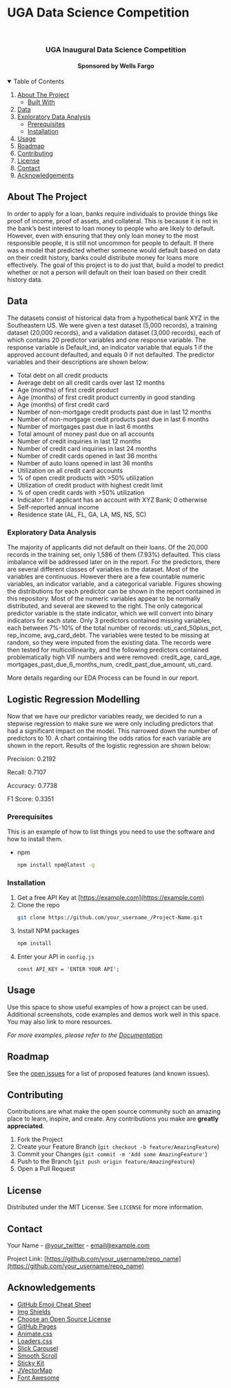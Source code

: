# UGA Data Science Competition




<!-- PROJECT SHIELDS -->




<!-- PROJECT LOGO -->
<br />

  <h3 align="center">UGA Inaugural Data Science Competition</h3>
    <h4 align="center">Sponsored by Wells Fargo</h4>





<!-- TABLE OF CONTENTS -->
<details open="open">
  <summary>Table of Contents</summary>
  <ol>
    <li>
      <a href="#about-the-project">About The Project</a>
      <ul>
        <li><a href="#built-with">Built With</a></li>
      </ul>
    </li>
   <li><a href="#usage">Data</a></li>
    <li>
      <a href="#getting-started">Exploratory Data Analysis</a>
      <ul>
        <li><a href="#prerequisites">Prerequisites</a></li>
        <li><a href="#installation">Installation</a></li>
      </ul>
    </li>
    <li><a href="#usage">Usage</a></li>
    <li><a href="#roadmap">Roadmap</a></li>
    <li><a href="#contributing">Contributing</a></li>
    <li><a href="#license">License</a></li>
    <li><a href="#contact">Contact</a></li>
    <li><a href="#acknowledgements">Acknowledgements</a></li>
  </ol>
</details>



<!-- ABOUT THE PROJECT -->
## About The Project

In order to apply for a loan, banks require individuals to provide things like proof of
income, proof of assets, and collateral. This is because it is not in the bank’s best interest to
loan money to people who are likely to default. However, even with ensuring that they only loan
money to the most responsible people, it is still not uncommon for people to default. If there was
a model that predicted whether someone would default based on data on their credit history,
banks could distribute money for loans more effectively. The goal of this project is to do just that,
build a model to predict whether or not a person will default on their loan based on their credit
history data.

## Data
The datasets consist of historical data from a hypothetical bank XYZ in the Southeastern US. We were given a test dataset (5,000 records), a training dataset (20,000 records), and a validation dataset (3,000 records), each of which contains 20 predictor variables and one response variable. The response variable is Default_ind, an indicator variable that equals 1 if the approved account defaulted, and equals 0 if not defaulted. The predictor variables and their descriptions are shown below:
* Total debt on all credit products
* Average debt on all credit cards over last 12 months
* Age (months) of first credit product
* Age (months) of first credit product currently in good standing
* Age (months) of first credit card
* Number of non-mortgage credit products past due in last 12 months
* Number of non-mortgage credit products past due in last 6 months
* Number of mortgages past due in last 6 months
* Total amount of money past due on all accounts
* Number of credit inquiries in last 12 months
* Number of credit card inquiries in last 24 months
* Number of credit cards opened in last 36 months
* Number of auto loans opened in last 36 months
* Utilization on all credit card accounts
* % of open credit products with >50% utilization
* Utilization of credit product with highest credit limit
* % of open credit cards with >50% utilization
* Indicator: 1 if applicant has an account with XYZ Bank; 0 otherwise
* Self-reported annual income
* Residence state (AL, FL, GA, LA, MS, NS, SC)



### Exploratory Data Analysis

The majority of applicants did not default on their loans. Of the 20,000 records in the training set, only 1,586 of them (7.93%) defaulted. This class imbalance will be addressed later on in the report. For the predictors, there are several different classes of variables in the dataset. Most of the variables are continuous. However there are a few countable numeric variables, an indicator variable, and a categorical variable. Figures showing the distributions for each predictor can be shown in the report contained in this repository. Most of the numeric variables appear to be normally distributed, and several are skewed to the right. The only categorical predictor variable is the state indicator, which we will convert into binary indicators for each state. Only 3 predictors contained missing variables, each between 7%-10% of the total number of records: uti_card_50plus_pct, rep_income, avg_card_debt. The variables were tested to be missing at random, so they were imputed from the existing data. The records were then tested for multicollinearity, and the following predictors contained problematically high VIF numbers and were removed: credit_age, card_age, mortgages_past_due_6_months_num, credit_past_due_amount, uti_card. 

More details regarding our EDA Process can be found in our report.






<!-- GETTING STARTED -->
## Logistic Regression Modelling

Now that we have our predictor variables ready, we decided to run a stepwise regression to make sure we were only including predictors that had a significant impact on the model. This narrowed down the number of predictors to 10. A chart containing the odds ratios for each variable are shown in the report. Results of the logistic regression are shown below:

Precision: 0.2192

Recall: 0.7107

Accuracy: 0.7738

F1 Score: 0.3351


### Prerequisites

This is an example of how to list things you need to use the software and how to install them.
* npm
  ```sh
  npm install npm@latest -g
  ```

### Installation

1. Get a free API Key at [https://example.com](https://example.com)
2. Clone the repo
   ```sh
   git clone https://github.com/your_username_/Project-Name.git
   ```
3. Install NPM packages
   ```sh
   npm install
   ```
4. Enter your API in `config.js`
   ```JS
   const API_KEY = 'ENTER YOUR API';
   ```



<!-- USAGE EXAMPLES -->
## Usage

Use this space to show useful examples of how a project can be used. Additional screenshots, code examples and demos work well in this space. You may also link to more resources.

_For more examples, please refer to the [Documentation](https://example.com)_



<!-- ROADMAP -->
## Roadmap

See the [open issues](https://github.com/othneildrew/Best-README-Template/issues) for a list of proposed features (and known issues).



<!-- CONTRIBUTING -->
## Contributing

Contributions are what make the open source community such an amazing place to learn, inspire, and create. Any contributions you make are **greatly appreciated**.

1. Fork the Project
2. Create your Feature Branch (`git checkout -b feature/AmazingFeature`)
3. Commit your Changes (`git commit -m 'Add some AmazingFeature'`)
4. Push to the Branch (`git push origin feature/AmazingFeature`)
5. Open a Pull Request



<!-- LICENSE -->
## License

Distributed under the MIT License. See `LICENSE` for more information.



<!-- CONTACT -->
## Contact

Your Name - [@your_twitter](https://twitter.com/your_username) - email@example.com

Project Link: [https://github.com/your_username/repo_name](https://github.com/your_username/repo_name)



<!-- ACKNOWLEDGEMENTS -->
## Acknowledgements
* [GitHub Emoji Cheat Sheet](https://www.webpagefx.com/tools/emoji-cheat-sheet)
* [Img Shields](https://shields.io)
* [Choose an Open Source License](https://choosealicense.com)
* [GitHub Pages](https://pages.github.com)
* [Animate.css](https://daneden.github.io/animate.css)
* [Loaders.css](https://connoratherton.com/loaders)
* [Slick Carousel](https://kenwheeler.github.io/slick)
* [Smooth Scroll](https://github.com/cferdinandi/smooth-scroll)
* [Sticky Kit](http://leafo.net/sticky-kit)
* [JVectorMap](http://jvectormap.com)
* [Font Awesome](https://fontawesome.com)





<!-- MARKDOWN LINKS & IMAGES -->
<!-- https://www.markdownguide.org/basic-syntax/#reference-style-links -->
[contributors-shield]: https://img.shields.io/github/contributors/othneildrew/Best-README-Template.svg?style=for-the-badge
[contributors-url]: https://github.com/othneildrew/Best-README-Template/graphs/contributors
[forks-shield]: https://img.shields.io/github/forks/othneildrew/Best-README-Template.svg?style=for-the-badge
[forks-url]: https://github.com/othneildrew/Best-README-Template/network/members
[stars-shield]: https://img.shields.io/github/stars/othneildrew/Best-README-Template.svg?style=for-the-badge
[stars-url]: https://github.com/othneildrew/Best-README-Template/stargazers
[issues-shield]: https://img.shields.io/github/issues/othneildrew/Best-README-Template.svg?style=for-the-badge
[issues-url]: https://github.com/othneildrew/Best-README-Template/issues
[license-shield]: https://img.shields.io/github/license/othneildrew/Best-README-Template.svg?style=for-the-badge
[license-url]: https://github.com/othneildrew/Best-README-Template/blob/master/LICENSE.txt
[linkedin-shield]: https://img.shields.io/badge/-LinkedIn-black.svg?style=for-the-badge&logo=linkedin&colorB=555
[linkedin-url]: https://linkedin.com/in/othneildrew
[product-screenshot]: images/screenshot.png
